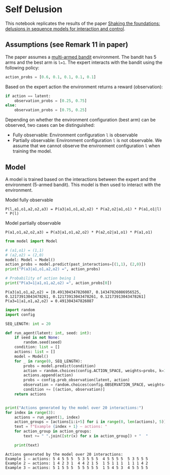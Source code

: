 # Self Delusion

This notebook replicates the results of the paper [Shaking the foundations: delusions in sequence models for interaction and control](https://arxiv.org/pdf/2110.10819.pdf).


## Assumptions (see Remark 11 in paper)
The paper assumes a [multi-armed bandit](https://en.wikipedia.org/wiki/Multi-armed_bandit) environment. The bandit has 5 arms and the best arm is `l=1`. The expert interacts with the bandit using the following policy:
``` Python
action_probs = [0.6, 0.1, 0.1, 0.1, 0.1]
```

Based on the expert action the environment returns a reward (observation):
``` Python
if action == latent:
    observation_probs = [0.25, 0.75]
else:
    observation_probs = [0.75, 0.25]
```

Depending on whether the environment configuration (best arm) can be observed, two cases can be distinguished:
* Fully observable: Environment configuration `l` is observable
* Partially observable: Environment configuration `l` is not observable.
We assume that we cannot observe the environment configuration `l` when training the model.

## Model
A model is trained based on the interactions between the expert and the environment (5-armed bandit). This model is then used to interact with the environment.

Model fully observable
```
P(l,a1,o1,a2,o2,a3) = P(a3|a1,o1,a2,o2) * P(a2,o2|a1,o1) * P(a1,o1|l) * P(l)
```

Model partially observable
```
P(a1,o1,a2,o2,a3) = P(a3|a1,o1,a2,o2) * P(a2,o2|a1,o1) * P(a1,o1)
```


```python
from model import Model

# (a1,o1) = (1,1)
# (a2,o2) = (2,0)
model: Model = Model()
action_probs = model.predict(past_interactions=[(1,1), (2,0)])
print("P(a3|a1,o1,a2,o2) =", action_probs)

# Probability of action being 1
print("P(a3=1|a1,o1,a2,o2) =", action_probs[0])
```

    P(a3|a1,o1,a2,o2) = [0.491304347826087, 0.14347826086956525, 0.12173913043478261, 0.12173913043478261, 0.12173913043478261]
    P(a3=1|a1,o1,a2,o2) = 0.491304347826087



```python
import random
import config

SEQ_LENGTH: int = 20

def run_agent(latent: int, seed: int):
    if seed is not None:
        random.seed(seed)
    condition: list = []
    actions: list = []
    model = Model()
    for _ in range(0, SEQ_LENGTH):
        probs = model.predict(condition)
        action = random.choices(config.ACTION_SPACE, weights=probs, k=1)[0]
        actions.append(action)
        probs = config.prob_observation(latent, action)
        observation = random.choices(config.OBSERVATION_SPACE, weights=probs, k=1)[0]
        condition += [(action, observation)]
    return actions


print("Actions generated by the model over 20 interactions:")
for index in range(3):
    actions = run_agent(1, index)
    action_groups = [actions[i:i+5] for i in range(0, len(actions), 5)]
    text = f"Example {index + 1} – actions: "
    for action_group in action_groups:
        text += " ".join([str(x) for x in action_group]) + "  "

    print(text)
```

    Actions generated by the model over 20 interactions:
    Example 1 – actions: 5 4 5 5 5  5 3 5 5 5  4 5 5 5 5  5 3 5 5 5  
    Example 2 – actions: 1 4 2 3 1  4 4 2 1 5  1 5 1 1 1  1 1 1 4 2  
    Example 3 – actions: 5 1 5 5 5  5 5 5 5 5  1 5 4 5 3  4 5 5 5 5  


